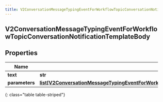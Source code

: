 ```yaml
---
title: V2ConversationMessageTypingEventForWorkflowTopicConversationNotificationTemplateBody
---
```

## V2ConversationMessageTypingEventForWorkflowTopicConversationNotificationTemplateBody

## Properties

|Name | Type | Description | Notes|
|------------ | ------------- | ------------- | -------------|
| **text** | **str** |  | [optional] |
| **parameters** | [**list[V2ConversationMessageTypingEventForWorkflowTopicConversationNotificationTemplateParameter]**](V2ConversationMessageTypingEventForWorkflowTopicConversationNotificationTemplateParameter.html) |  | [optional] |
{: class="table table-striped"}


